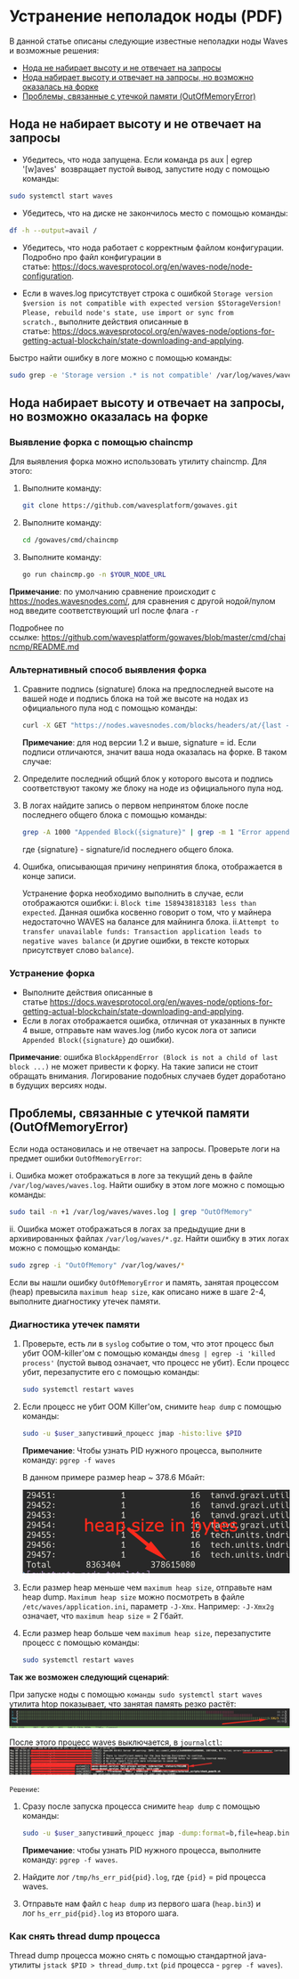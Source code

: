 # Устранение неполадок ноды (PDF)

В данной статье описаны следующие известные неполадки ноды Waves и возможные решения:

* [Нода не набирает высоту и не отвечает на запросы](#нода-не-набирает-высоту-и-не-отвечает-на-запросы)
* [Нода набирает высоту и отвечает на запросы, но возможно оказалась на форке](#нода-набирает-высоту-и-отвечает-на-запросы,-но-возможно-оказалась-на-форке)
* [Проблемы, связанные с утечкой памяти (OutOfMemoryError)](#проблемы,-связанные-с-утечкой-памяти-(OutOfMemoryError))

## Нода не набирает высоту и не отвечает на запросы

* Убедитесь, что нода запущена. Если команда ps aux | egrep '[w]aves'  возвращает пустой вывод, запустите ноду с помощью команды:

```bash
sudo systemctl start waves
```

* Убедитесь, что на диске не закончилось место с помощью команды:

```bash
df -h --output=avail /
```

* Убедитесь, что нода работает с корректным файлом конфигурации. Подробно про файл конфигурации в статье: https://docs.wavesprotocol.org/en/waves-node/node-configuration.

* Если в waves.log присутствует строка с ошибкой `Storage version $version is not compatible with expected version $StorageVersion! Please, rebuild node's state, use import or sync from scratch.`, выполните действия описанные в статье: https://docs.wavesprotocol.org/en/waves-node/options-for-getting-actual-blockchain/state-downloading-and-applying.

Быстро найти ошибку в логе можно с помощью команды:

```bash
sudo grep -e 'Storage version .* is not compatible' /var/log/waves/waves.log`
```

## Нода набирает высоту и отвечает на запросы, но возможно оказалась на форке

### Выявление форка с помощью chaincmp

Для выявления форка можно использовать утилиту chaincmp. Для этого:

1. Выполните команду:

   ```bash
   git clone https://github.com/wavesplatform/gowaves.git
   ```

2. Выполните команду:

   ```bash
   cd /gowaves/cmd/chaincmp
   ```

3. Выполните команду:

   ```bash
   go run chaincmp.go -n $YOUR_NODE_URL
   ```

**Примечание**: по умолчанию сравнение происходит с https://nodes.wavesnodes.com/, для сравнения с другой нодой/пулом нод введите соответствующий url после флага `-r`

Подробнее по ссылке: https://github.com/wavesplatform/gowaves/blob/master/cmd/chaincmp/README.md

### Альтернативный способ выявления форка

1. Сравните подпись (signature) блока на предпоследней высоте на вашей ноде и подпись блока на той же высоте на нодах из официального пула нод с помощью команды:

   ```bash
   curl -X GET "https://nodes.wavesnodes.com/blocks/headers/at/{last - 1 высота}" | less
   ```

   **Примечание**: для нод версии 1.2 и выше, signature = id.
   Если подписи отличаются, значит ваша нода оказалась на форке. В таком случае:

2. Определите последний общий блок у которого высота и подпись соответствуют такому же блоку на ноде из официального пула нод.
3. В логах найдите запись о первом непринятом блоке после последнего общего блока с помощью команды:

   ```bash
   grep -A 1000 "Appended Block({signature}" | grep -m 1 "Error appending .* GenericError(Block Block(" waves.log
   ```

   где {signature} - signature/id последнего общего блока.

4. Ошибка, описывающая причину непринятия блока, отображается в конце записи.

   Устранение форка необходимо выполнить в случае, если отображаются ошибки:
   i. `Block time 1589438183183 less than expected`. Данная ошибка косвенно говорит о том, что у майнера недостаточно WAVES на балансе для майнинга блока.
   ii.`Attempt to transfer unavailable funds: Transaction application leads to negative waves balance` (и другие ошибки, в тексте которых присутствует слово `balance`).

### Устранение форка

* Выполните действия описанные в статье https://docs.wavesprotocol.org/en/waves-node/options-for-getting-actual-blockchain/state-downloading-and-applying.
* Если в логах отображается ошибка, отличная от указанных в пункте 4 выше, отправьте нам waves.log (либо кусок лога от записи `Appended Block({signature}` до ошибки).

**Примечание**: ошибка `BlockAppendError (Block is not a child of last block ...)` не может привести к форку. На такие записи не стоит обращать внимания. Логирование подобных случаев будет доработано в будущих версиях ноды.

## Проблемы, связанные с утечкой памяти (OutOfMemoryError)

Если нода остановилась и не отвечает на запросы. Проверьте логи на предмет ошибки `OutOfMemoryError`:

i. Ошибка может отображаться в логе за текущий день в файле `/var/log/waves/waves.log`. Найти ошибку в этом логе можно с помощью команды:

```bash
sudo tail -n +1 /var/log/waves/waves.log | grep "OutOfMemory"
```

ii. Ошибка может отображаться в логах за предыдущие дни в архивированных файлах `/var/log/waves/*.gz`. Найти ошибку в этих логах можно с помощью команды:

```bash
sudo zgrep -i "OutOfMemory" /var/log/waves/*
```

Если вы нашли ошибку `OutOfMemoryError` и память, занятая процессом (heap) превысила `maximum heap size`, как описано ниже в шаге 2-4, выполните диагностику утечек памяти.

### Диагностика утечек памяти

1. Проверьте, есть ли в `syslog` событие о том, что этот процесс был убит OOM-killer'ом с помощью команды `dmesg | egrep -i 'killed process'` (пустой вывод означает, что процесс не убит). Если процесс убит, перезапустите его с помощью команды:

   ```bash
   sudo systemctl restart waves
   ```

2. Если процесс не убит OOM Killer'ом, снимите `heap dump` c помощью команды:

   ```bash
   sudo -u $user_запустивший_процесс jmap -histo:live $PID
   ```

   **Примечание**: Чтобы узнать PID нужного процесса, выполните команду: `pgrep -f waves`

   В данном примере размер heap ~ 378.6 Мбайт:

   ![1](_assets/node-troubleshooting-001.png)

3. Если размер heap меньше чем `maximum heap size`, отправьте нам heap dump. `Maximum heap size` можно посмотреть в файле `/etc/waves/application.ini`, параметр `-J-Xmx`. Например: `-J-Xmx2g` означает, что `maximum heap size` = 2 Гбайт.

4. Если размер heap больше чем `maximum heap size`, перезапустите процесс с помощью команды:

   ```bash
   sudo systemctl restart waves
   ```

**Так же возможен следующий сценарий**:

При запуске ноды с помощью `команды sudo systemctl start waves` утилита htop показывает, что занятая память резко растёт:
![2](_assets/node-troubleshooting-002.png)

После этого процесс waves выключается, в `journalctl`:
![3](_assets/node-troubleshooting-003.png)

`Решение`:

1. Сразу после запуска процесса снимите `heap dump` с помощью команды:

   ```bash
   sudo -u $user_запустивший_процесс jmap -dump:format=b,file=heap.bin3 $PID
   ```

   **Примечание**: чтобы узнать PID нужного процесса, выполните команду: `pgrep -f waves`.

2. Найдите лог `/tmp/hs_err_pid{pid}.log`, где `{pid}` = pid процесса waves.
3. Отправьте нам файл c `heap dump` из первого шага (`heap.bin3`) и лог `hs_err_pid{pid}.log` из второго шага.

### Как снять thread dump процесса

Thread dump процесса можно снять с помощью стандартной java-утилиты `jstack $PID > thread_dump.txt` (`pid` процесса - `pgrep -f waves`).
